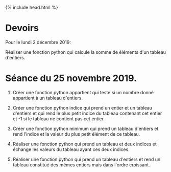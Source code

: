 {% include head.html %}

# Devoirs

Pour le lundi 2 décembre 2019:

Réaliser une fonction python qui calcule la somme de éléments d'un tableau d'entiers.

# Séance du 25 novembre 2019.

1. Créer une fonction python appartient qui teste si un nombre donné appartient à un tableau d'entiers.

2. Créer une fonction python indice qui prend un entier et un tableau d'entiers et qui rend le plus petit indice du tableau contenant cet entier et -1 si le tableau ne contient pas cet entier.

3. Créer une fonction python minimum qui prend un tableau d'entiers et rend l'indice et la valeur du plus petit élément de ce tableau.

4. Réaliser une fonction python qui prend un tableau et deux indices et échange les valeurs du tableau ayant ces deux indices.

5. Réaliser une fonction python qui prend un tableau d'entiers et rend un tableau constitué des mêmes entiers mais dans l'ordre croissant.
